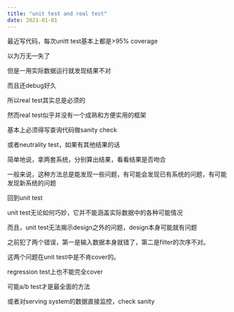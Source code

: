 ```yaml
---
title: "unit test and real test"
date: 2021-01-01
---
```


最近写代码，每次unitt test基本上都是&gt;95% coverage

以为万无一失了

但是一用实际数据运行就发现结果不对

而且还debug好久

所以real test其实总是必须的

然而real test似乎并没有一个成熟和方便实用的框架

基本上必须得写查询代码做sanity check

或者neutrality test，如果有其他结果的话

简单地说，拿两套系统，分别算出结果，看看结果是否吻合

一般来说，这种方法总是能发现一些问题，有可能会发现已有系统的问题，有可能发现新系统的问题

回到unit test

unit test无论如何巧妙，它并不能涵盖实际数据中的各种可能情况

而且，unit test无法揭示design之外的问题，design本身可能就有问题

之前犯了两个错误，第一是输入数据本身就错了，第二是filter的次序不对。

这两个问题在unit test中是不肯cover的。

regression test上也不能完全cover

可能a/b test才是最全面的方法

或者对serving system的数据直接监控，check sanity
